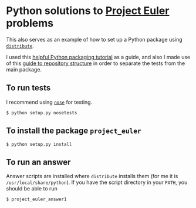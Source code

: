 # Python solutions to [Project Euler](http://projecteuler.net/) problems

This also serves as an example of how to set up a Python package using [`distribute`](http://pythonhosted.org/distribute/).

I used this [helpful Python packaging tutorial](http://www.scotttorborg.com/python-packaging/) as a guide, and also I made use of this [guide to repository structure](http://kennethreitz.org/exposures/repository-structure-and-python) in order to separate the tests from the main package.

## To run tests

I recommend using [`nose`](http://nose.readthedocs.org/en/latest/) for testing.

```
$ python setup.py nosetests
```

## To install the package `project_euler`

```
$ python setup.py install
```

## To run an answer

Answer scripts are installed where `distribute` installs them (for me it is `/usr/local/share/python`). If you have the script directory in your `PATH`, you should be able to run

```
$ project_euler_answer1
```
